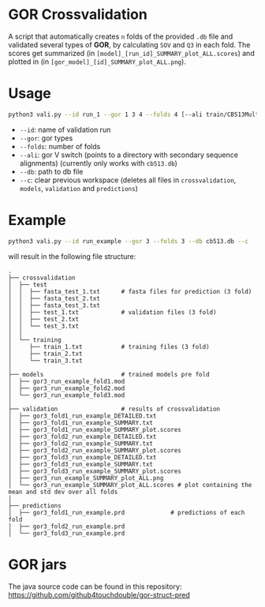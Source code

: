 # GOR Crossvalidation
A script that automatically creates `n` folds of the provided `.db` file and
validated several types of **GOR**, by calculating `SOV` and `Q3` in each fold.
The scores get summarized (in `[model]_[run_id]_SUMMARY_plot_ALL.scores`) and plotted in 
(in `[gor_model]_[id]_SUMMARY_plot_ALL.png`).

# Usage
```bash
python3 vali.py --id run_1 --gor 1 3 4 --folds 4 [--ali train/CB513MultipleAlignments/] --db cb513.db [--c]
```
- `--id`: name of validation run
- `--gor`: gor types
- `--folds`: number of folds
- `--ali`: gor V switch (points to a directory with secondary sequence alignments) 
           (currently only works with `cb513.db`)
- `--db`: path to db file
- `--c`: clear previous workspace (deletes all files in `crossvalidation`, `models`, `validation` and `predictions`)

# Example 
```bash
python3 vali.py --id run_example --gor 3 --folds 3 --db cb513.db --c
```
will result in the following file structure:
```
.
├── crossvalidation
│  ├── test
│  │  ├── fasta_test_1.txt      # fasta files for prediction (3 fold)
│  │  ├── fasta_test_2.txt
│  │  ├── fasta_test_3.txt
│  │  ├── test_1.txt            # validation files (3 fold)
│  │  ├── test_2.txt
│  │  └── test_3.txt
│  │
│  └── training
│     ├── train_1.txt           # training files (3 fold)
│     ├── train_2.txt
│     └── train_3.txt
│
├── models                      # trained models pre fold
│  ├── gor3_run_example_fold1.mod
│  ├── gor3_run_example_fold2.mod
│  └── gor3_run_example_fold3.mod
│
├── validation                  # results of crossvalidation
│  ├── gor3_fold1_run_example_DETAILED.txt         
│  ├── gor3_fold1_run_example_SUMMARY.txt          
│  ├── gor3_fold1_run_example_SUMMARY_plot.scores  
│  ├── gor3_fold2_run_example_DETAILED.txt         
│  ├── gor3_fold2_run_example_SUMMARY.txt          
│  ├── gor3_fold2_run_example_SUMMARY_plot.scores  
│  ├── gor3_fold3_run_example_DETAILED.txt
│  ├── gor3_fold3_run_example_SUMMARY.txt
│  ├── gor3_fold3_run_example_SUMMARY_plot.scores
│  ├── gor3_run_example_SUMMARY_plot_ALL.png
│  └── gor3_run_example_SUMMARY_plot_ALL.scores # plot containing the mean and std dev over all folds
│
├── predictions
│  ├── gor3_fold1_run_example.prd             # predictions of each fold
│  ├── gor3_fold2_run_example.prd
│  └── gor3_fold3_run_example.prd
```

# GOR jars

The java source code can be found in this repository: https://github.com/github4touchdouble/gor-struct-pred
